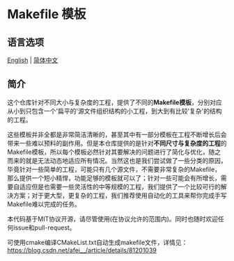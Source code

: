 # Makefile 模板

## 语言选项

[English](./Readme.md) | [简体中文](./Readme-cn.md)

## 简介

这个仓库针对不同大小与复杂度的工程，提供了不同的**Makefile模板**，分别对应从小到只包含一个'扁平的'源文件组织结构的小工程，到大到有比较'复杂'的结构的工程。

这些模板并非全都是非常简洁清晰的，甚至其中有一部分模板在工程不断增长后会带来一些难以预料的副作用。但是本仓库提供的是针对**不同尺寸与复杂度的工程**的Makefile模板，所以每个模板必然针对其要解决的问题进行了简化与优化，随之而来的就是无法动态地适应所有情况。当然这也是我们尝试做了一些分类的原因，毕竟针对一些简单的工程，可能只有几个源文件，不需要非常复杂的Makefile，那么提供一个短小精悍，功能足够的模板就可以了；针对一些可能会有所增长，需要自适应但是也需要一些灵活性的中等规模的工程，我们提供了一个比较可行的解决方案；对于更大型，更复杂的工程，我们推荐使用自动化的工具来帮你完成手写Makefile难以完成的任务。

本代码基于MIT协议开源，请尽管使用(在协议允许的范围内)。同时也随时欢迎任何issue和pull-request。

可使用cmake编译CMakeList.txt自动生成makefile文件，详情见：https://blog.csdn.net/afei__/article/details/81201039
